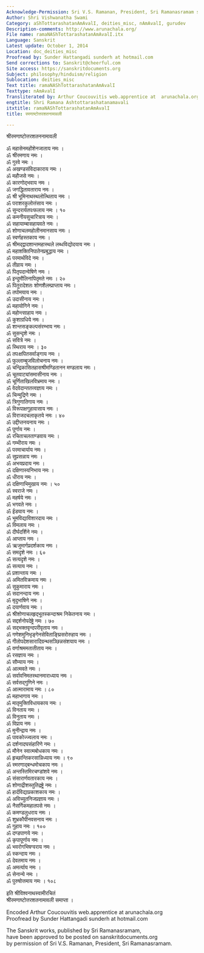 ```yaml
---
Acknowledge-Permission: Sri V.S. Ramanan, President, Sri Ramanasramam sriramanamaharshi.org
Author: Shri Vishwanatha Swami
Category: aShTottarashatanAmAvalI, deities_misc, nAmAvalI, gurudev
Description-comments: http://www.arunachala.org/
File name: ramaNAShTottarashatanAmAvalI.itx
Language: Sanskrit
Latest update: October 1, 2014
Location: doc_deities_misc
Proofread by: Sunder Hattangadi sunderh at hotmail.com
Send corrections to: Sanskrit@cheerful.com
Site access: https://sanskritdocuments.org
Subject: philosophy/hinduism/religion
Sublocation: deities_misc
Text title: ramaNAShTottarashatanAmAvalI
Texttype: nAmAvalI
Transliterated by: Arthur Coucouvitis web.apprentice at  arunachala.org
engtitle: Shri Ramana Ashtottarashatanamavali
itxtitle: ramaNAShTottarashatanAmAvalI
title: रमणाष्टोत्तरशतनामावली

---
```

  
 श्रीरमणाष्टोत्तरशतननामावली   
  
ॐ महासेनमहोंशेनजाताय नमः ।  
ॐ श्रीरमणाय नमः ।  
ॐ गुरवे नमः ।  
ॐ अखण्डसंविदाकाराय नमः ।  
ॐ महौजसे नमः ।  
ॐ कारणोद्भवाय नमः ।  
ॐ जगद्धितावताराय नमः ।  
ॐ श्री भूमिनाथस्थलोत्थिताय नमः ।  
ॐ पराशरकुलोत्तंसाय नमः ।  
ॐ सुन्दरार्यतपःफलाय नमः । १०  
ॐ कमनीयसुचारित्राय नमः ।  
ॐ सहायाम्बासहायवते नमः ।  
ॐ शोणाचलमहोलीनमानसाय नमः ।  
ॐ स्वर्णहस्तकाय नमः ।  
ॐ श्रीमद्द्वादशान्तमहास्थले लब्धविद्योदयाय नमः ।  
ॐ महाशक्तिनिपातेनप्रबुद्धाय नमः ।  
ॐ परमार्थविदे नमः ।  
ॐ तीव्राय नमः ।  
ॐ पितृपदान्वेषिणे नमः ।  
ॐ इन्दुमौलिनापितृमते नमः । २०  
ॐ पितुरादेशतः शोणशैलम्प्राप्ताय नमः ।  
ॐ तपोमयाय नमः ।  
ॐ उदासीनाय नमः ।  
ॐ महायोगिने नमः ।  
ॐ महोन्त्साहाय नमः ।  
ॐ कुशाग्रधिये नमः ।  
ॐ शान्तसङ्कल्पसंरम्भाय नमः ।  
ॐ सुसन्दृशे नमः ।  
ॐ सवित्रे नमः ।  
ॐ स्थिराय नमः । ३०  
ॐ तपःक्षपितसर्वाङ्गाय नमः ।  
ॐ फुल्लाम्बुजविलोचनाय नमः ।  
ॐ चन्द्रिकासितहासश्रीमण्डितानन मण्डलाय नमः ।  
ॐ चूतवाट्यांसमासीनाय नमः ।  
ॐ चूर्णिताखिलविभ्रमाय नमः ।  
ॐ वेदवेदान्ततत्त्वज्ञाय नमः ।  
ॐ चिन्मुद्रिणे नमः ।  
ॐ त्रिगुणातिगाय नमः ।  
ॐ विरूपाक्षगुहावासाय नमः ।  
ॐ विराजदचलाकृतये नमः । ४०  
ॐ उद्दीप्तनयनाय नमः ।  
ॐ पूर्णाय नमः ।  
ॐ रचिताचलताण्डवाय नमः ।  
ॐ गम्भीराय नमः ।  
ॐ परमाचार्याय नमः ।  
ॐ सुप्रसन्नाय नमः ।  
ॐ अभयप्रदाय नमः ।  
ॐ दक्षिणास्यनिभाय नमः ।  
ॐ धीराय नमः ।  
ॐ दक्षिणाभिमुखाय नमः । ५०  
ॐ स्वराजे नमः ।  
ॐ महर्षये नमः ।  
ॐ भगवते नमः ।  
ॐ ईड्याय नमः ।  
ॐ भूमविद्याविशारदाय नमः ।  
ॐ विमलाय नमः ।  
ॐ दीर्घदर्शिने नमः ।  
ॐ आप्ताय नमः ।  
ॐ ऋजुमार्गप्रदर्शकाय नमः ।  
ॐ समदृशे नमः । ६०  
ॐ सत्यदृशे नमः ।  
ॐ सत्याय नमः ।  
ॐ प्रशान्ताय नमः ।  
ॐ अमितविक्रमाय नमः ।  
ॐ सुकुमाराय नमः ।  
ॐ सदानन्दाय नमः ।  
ॐ मृदुभाषिणे नमः ।  
ॐ दयार्णवाय नमः ।  
ॐ श्रीशोणाचलहृद्भूतस्कन्दाश्रम निकेतनाय नमः ।  
ॐ सद्दर्शनोपदेष्ट्रे नमः । ७०  
ॐ सद्भक्तवृन्दपरीवृताय नमः ।  
ॐ गणेशमुनिभृङ्गेनसेविताङ्घ्रिसरोरुहाय नमः ।  
ॐ गीतोपदेशसारादिग्रन्थसञ्छिन्नसंशयाय नमः ।  
ॐ वर्णाश्रममतातीताय नमः ।  
ॐ रसज्ञाय नमः ।  
ॐ सौम्याय नमः ।  
ॐ आत्मवते नमः ।  
ॐ सर्वावनिमतस्थानमाराध्याय नमः ।  
ॐ सर्वसद्गुणिने नमः ।  
ॐ आत्मारामाय नमः । ८०  
ॐ महाभागाय नमः ।  
ॐ मातृमुक्तिविधायकाय नमः ।  
ॐ विनताय नमः ।  
ॐ विनुताय नमः ।  
ॐ विप्राय नमः ।  
ॐ मुनीन्द्राय नमः ।  
ॐ पावकोज्ज्वलाय नमः ।  
ॐ दर्शनादघसंहारिणे नमः ।  
ॐ मौनेन स्वात्मबोधकाय नमः ।  
ॐ हृच्छान्तिकरसान्निध्याय नमः । ९०  
ॐ स्मरणाद्बन्धमोचकाय नमः ।  
ॐ अन्तस्तिमिरचण्डांशवे नमः ।  
ॐ संसारार्णवतारकाय नमः ।  
ॐ शोणाद्रीशस्तुतिद्रष्ट्रे नमः ।  
ॐ हार्दविद्याप्रकाशकाय नमः ।  
ॐ अविच्युतनिजप्रज्ञाय नमः ।  
ॐ नैसर्गिकमहातपसे नमः ।  
ॐ कमण्डलुधराय नमः ।  
ॐ शुभ्रकौपीनवसनाय नमः ।  
ॐ गुहाय नमः । १००  
ॐ दण्डपाणये नमः ।  
ॐ कृपापूर्णाय नमः ।  
ॐ भवरोगभिषग्वराय नमः ।  
ॐ स्कन्दाय नमः ।  
ॐ देवतमाय नमः ।  
ॐ अमर्त्याय नमः ।  
ॐ सेनान्ये नमः ।  
ॐ पुरुषोत्तमाय नमः । १०८  
  
इति श्रीविश्वनाथस्वामीरचितं  
श्रीरमणाष्टोत्तरशतनामावली समाप्ता ।  
  
  
  
  
Encoded Arthur Coucouvitis web.apprentice at arunachala.org  
Proofread by Sunder Hattangadi sunderh at hotmail.com  
  
The Sanskrit works, published by Sri Ramanasramam,  
have been approved to be posted on sanskritdocuments.org  
by permission of Sri V.S. Ramanan, President, Sri Ramanasramam.  
  
  
